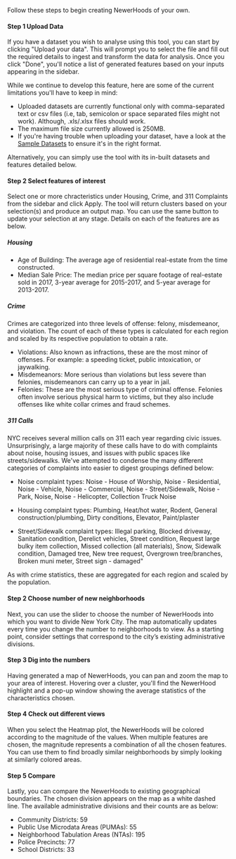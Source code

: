 Follow these steps to begin creating NewerHoods of your own.

#### Step 1 Upload Data
If you have a dataset you wish to analyse using this tool, you can start by clicking "Upload your data". 
This will prompt you to select the file and fill out the required details to ingest and transform the data for analysis. 
Once you click "Done", you'll notice a list of generated features based on your inputs appearing in the sidebar.  

While we continue to develop this feature, here are some of the current limitations you'll have to keep in mind:

- Uploaded datasets are currently functional only with comma-separated text or csv files (i.e, tab, semicolon or space separated files might not work). Although, .xls/.xlsx files should work. 
- The maximum file size currently allowed is 250MB. 
- If you're having trouble when uploading your dataset, have a look at the [Sample Datasets](https://github.com/tsdataclinic/newerhoods/tree/master/newerhoods/sample_data) to ensure it's in the right format. 


Alternatively, you can simply use the tool with its in-built datasets and features detailed below.  

#### Step 2 Select features of interest
Select one or more chracteristics under Housing, Crime, and 311 Complaints from the sidebar and click Apply. The tool will return clusters based on your selection(s) and produce an output map. You can use the same button to update your selection at any stage. Details on each of the features are as below.

##### Housing

- Age of Building: The average age of residential real-estate from the time constructed.
- Median Sale Price: The median price per square footage of real-estate sold in 2017, 3-year average for 2015-2017, and 5-year average for 2013-2017.


##### Crime
Crimes are categorized into three levels of offense: felony, misdemeanor, and violation. The count of each of these types is calculated for each region and scaled by its respective population to obtain a rate.

- Violations: Also known as infractions, these are the most minor of offenses. For example: a speeding ticket, public intoxication, or jaywalking.
- Misdemeanors: More serious than violations but less severe than felonies, misdemeanors can carry up to a year in jail.
- Felonies: These are the most serious type of criminal offense. Felonies often involve serious physical harm to victims, but they also include offenses like white collar crimes and fraud schemes.


##### 311 Calls
NYC receives several million calls on 311 each year regarding civic issues. Unsurprisingly, a large majority of these calls have to do with complaints about noise, housing issues, and issues with public spaces like streets/sidewalks. We've attempted to condense the many different categories of complaints into easier to digest groupings defined below: 

- Noise complaint types: Noise - House of Worship, Noise - Residential, Noise - Vehicle, Noise - Commercial, Noise - Street/Sidewalk, Noise - Park, Noise, Noise - Helicopter, Collection Truck Noise

- Housing complaint types: Plumbing, Heat/hot water, Rodent, General construction/plumbing, Dirty conditions, Elevator, Paint/plaster

- Street/Sidewalk complaint types: Illegal parking, Blocked driveway, Sanitation condition, Derelict vehicles, Street condition, Request large bulky item collection, Missed collection (all materials), Snow, Sidewalk condition, Damaged tree, New tree request, Overgrown tree/branches, Broken muni meter, Street sign - damaged"

As with crime statistics, these are aggregated for each region and scaled by the population.

#### Step 2 Choose number of new neighborhoods
Next, you can use the slider to choose the number of NewerHoods into which you want to divide New York City. The map automatically updates every time you change the number to neighborhoods to view. As a starting point, consider settings that correspond to the city’s existing administrative divisions.

#### Step 3 Dig into the numbers
Having generated a map of NewerHoods, you can pan and zoom the map to your area of interest. Hovering over a cluster, you'll find the NewerHood highlight and a pop-up window showing the average statistics of the characteristics chosen.

#### Step 4 Check out different views
When you select the Heatmap plot, the NewerHoods will be colored according to the magnitude of the values. When multiple features are chosen, the magnitude represents a combination of all the chosen features. You can use them to find broadly similar neighborhoods by simply looking at similarly colored areas.

#### Step 5 Compare
Lastly, you can compare the NewerHoods to existing geographical boundaries. The chosen division appears on the map as a white dashed line. The available administrative divisions and their counts are as below:

- Community Districts: 59
- Public Use Microdata Areas (PUMAs): 55
- Neighborhood Tabulation Areas (NTAs): 195
- Police Precincts: 77
- School Districts: 33

